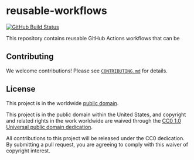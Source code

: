 # reusable-workflows #

[![GitHub Build Status](https://github.com/felddy/reusable-workflows/workflows/build/badge.svg)](https://github.com/felddy/reusable-workflows/actions)

This repository contains reusable GitHub Actions workflows that can be

## Contributing ##

We welcome contributions!  Please see [`CONTRIBUTING.md`](CONTRIBUTING.md) for
details.

## License ##

This project is in the worldwide [public domain](LICENSE).

This project is in the public domain within the United States, and
copyright and related rights in the work worldwide are waived through
the [CC0 1.0 Universal public domain
dedication](https://creativecommons.org/publicdomain/zero/1.0/).

All contributions to this project will be released under the CC0
dedication. By submitting a pull request, you are agreeing to comply
with this waiver of copyright interest.
